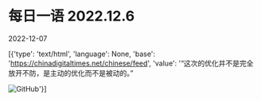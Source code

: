 # 每日一语 2022.12.6

2022-12-07

[{'type': 'text/html', 'language': None, 'base': 'https://chinadigitaltimes.net/chinese/feed', 'value': '“这次的优化并不是完全放开不防，是主动的优化而不是被动的。”

![GitHub](https://chinadigitaltimes.net/chinese/files/2022/12/2022.12.6.jpg)'}]